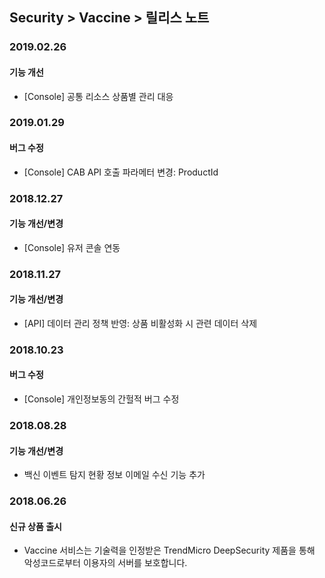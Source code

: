 ## Security > Vaccine > 릴리스 노트

### 2019.02.26

#### 기능 개선
* [Console] 공통 리소스 상품별 관리 대응


### 2019.01.29

#### 버그 수정
* [Console] CAB API 호출 파라메터 변경: ProductId


### 2018.12.27

#### 기능 개선/변경
* [Console] 유저 콘솔 연동


### 2018.11.27

#### 기능 개선/변경
* [API] 데이터 관리 정책 반영: 상품 비활성화 시 관련 데이터 삭제


### 2018.10.23

#### 버그 수정
* [Console] 개인정보동의 간헐적 버그 수정


### 2018.08.28

#### 기능 개선/변경

* 백신 이벤트 탐지 현황 정보 이메일 수신 기능 추가


### 2018.06.26

#### 신규 상품 출시

* Vaccine 서비스는 기술력을 인정받은 TrendMicro DeepSecurity 제품을 통해 악성코드로부터 이용자의 서버를 보호합니다.

